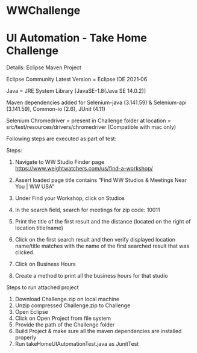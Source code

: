 # WWChallenge
# UI Automation - Take Home Challenge

Details: Eclipse Maven Project 

Eclipse Community Latest Version = Eclipse IDE 2021‑06

Java = JRE System Library [JavaSE-1.8(Java SE 14.0.2)]

Maven dependencies added for Selenium-java (3.141.59) & Selenium-api (3.141.59), Common-io (2.6), JUnit (4.11)

Selenium Chromedriver = present in Challenge folder at location = src/test/resources/drivers/chromedriver (Compatible with mac only)

Following steps are executed as part of test:

Steps:

1) Navigate to WW Studio Finder page  https://www.weightwatchers.com/us/find-a-workshop/

2) Assert loaded page title contains “Find WW Studios & Meetings Near You | WW USA”

3) Under Find your Workshop, click on Studios

4) In the search field, search for meetings for zip code: 10011

5) Print the title of the first result and the distance (located on the right of location title/name)

6) Click on the first search result and then verify displayed location name/title matches with the name of the first searched result that was clicked.

7) Click on Business Hours

8) Create a method to print all the business hours for that studio


Steps to run attached project

1. Download Challenge.zip on local machine 
2. Unzip compressed Challenge.zip to Challenge
3. Open Eclipse
4. Click on Open Project from file system
5. Provide the path of the Challenge folder
6. Build Project & make sure all the maven dependencies are installed properly 
7. Run takeHomeUIAutomationTest.java as JunitTest 

